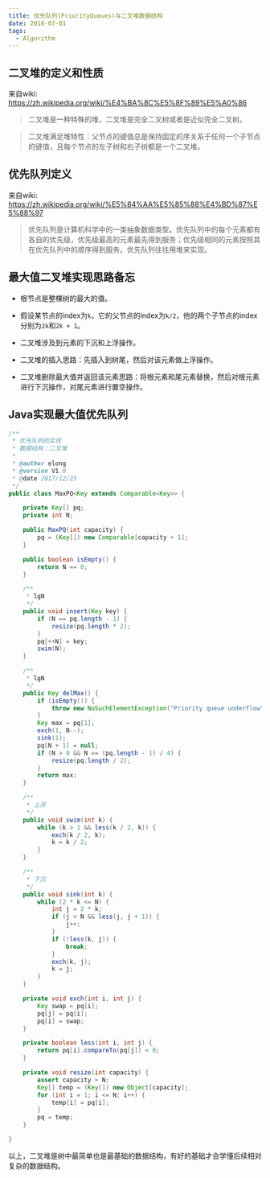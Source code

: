 ```yaml
---
title: 优先队列(PriorityQueues)与二叉堆数据结构
date: 2018-07-01
tags:
  - Algorithm
---
```


## 二叉堆的定义和性质


来自wiki: https://zh.wikipedia.org/wiki/%E4%BA%8C%E5%8F%89%E5%A0%86


> 二叉堆是一种特殊的堆，二叉堆是完全二叉树或者是近似完全二叉树。

> 

> 二叉堆满足堆特性：父节点的键值总是保持固定的序关系于任何一个子节点的键值，且每个节点的左子树和右子树都是一个二叉堆。


<!-- more -->


## 优先队列定义


来自wiki: https://zh.wikipedia.org/wiki/%E5%84%AA%E5%85%88%E4%BD%87%E5%88%97


> 优先队列是计算机科学中的一类抽象数据类型。优先队列中的每个元素都有各自的优先级，优先级最高的元素最先得到服务；优先级相同的元素按照其在优先队列中的顺序得到服务。优先队列往往用堆来实现。


## 最大值二叉堆实现思路备忘


* 根节点是整棵树的最大的值。

* 假设某节点的index为`k`，它的父节点的index为`k/2`，他的两个子节点的index分别为`2k`和`2k + 1`。

* 二叉堆涉及到元素的下沉和上浮操作。

* 二叉堆的插入思路：先插入到树尾，然后对该元素做上浮操作。

* 二叉堆删除最大值并返回该元素思路：将根元素和尾元素替换，然后对根元素进行下沉操作，对尾元素进行置空操作。


## Java实现最大值优先队列


```Java
/**
 * 优先队列的实现
 * 数据结构：二叉堆
 *
 * @author elong
 * @version V1.0
 * @date 2017/12/25
 */
public class MaxPQ<Key extends Comparable<Key>> {

    private Key[] pq;
    private int N;

    public MaxPQ(int capacity) {
        pq = (Key[]) new Comparable[capacity + 1];
    }

    public boolean isEmpty() {
        return N == 0;
    }

    /**
     * lgN
     */
    public void insert(Key key) {
        if (N == pq.length - 1) {
            resize(pq.length * 2);
        }
        pq[++N] = key;
        swim(N);
    }

    /**
     * lgN
     */
    public Key delMax() {
        if (isEmpty()) {
            throw new NoSuchElementException("Priority queue underflow");
        }
        Key max = pq[1];
        exch(1, N--);
        sink(1);
        pq[N + 1] = null;
        if (N > 0 && N == (pq.length - 1) / 4) {
            resize(pq.length / 2);
        }
        return max;
    }

    /**
     * 上浮
     */
    public void swim(int k) {
        while (k > 1 && less(k / 2, k)) {
            exch(k / 2, k);
            k = k / 2;
        }
    }

    /**
     * 下沉
     */
    public void sink(int k) {
        while (2 * k <= N) {
            int j = 2 * k;
            if (j < N && less(j, j + 1)) {
                j++;
            }
            if (!less(k, j)) {
                break;
            }
            exch(k, j);
            k = j;
        }
    }

    private void exch(int i, int j) {
        Key swap = pq[i];
        pq[j] = pq[i];
        pq[i] = swap;
    }

    private boolean less(int i, int j) {
        return pq[i].compareTo(pq[j]) < 0;
    }

    private void resize(int capacity) {
        assert capacity > N;
        Key[] temp = (Key[]) new Object[capacity];
        for (int i = 1; i <= N; i++) {
            temp[i] = pq[i];
        }
        pq = temp;
    }

}
```


以上，二叉堆是树中最简单也是最基础的数据结构，有好的基础才会学懂后续相对复杂的数据结构。

